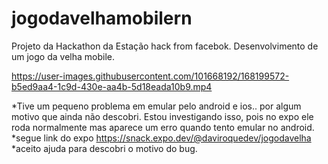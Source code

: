 # jogodavelhamobilern

Projeto da Hackathon da Estação hack from facebok.
Desenvolvimento de um jogo da velha mobile.

https://user-images.githubusercontent.com/101668192/168199572-b5ed9aa4-1c9d-430e-aa4b-5d18eada10b9.mp4

*Tive um pequeno problema em emular pelo android e ios.. por algum motivo que ainda não descobri.
Estou investigando isso, pois no expo ele roda normalmente mas aparece um erro quando tento emular no android.
*segue link do expo https://snack.expo.dev/@daviroquedev/jogodavelha
*aceito ajuda para descobri o motivo do bug.
